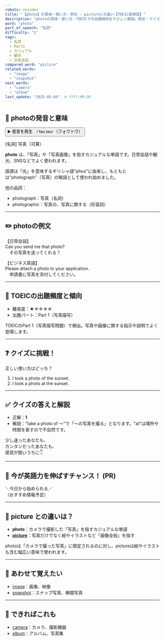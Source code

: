 ```yaml
---
robots: noindex
title: "【photo】の意味・使い方・例文 ― pictureとの違い【TOEIC英単語】"
description: "photoの意味・使い方・TOEICでの出題傾向をやさしく解説。例文・クイズ付きでpictureとの違いもわかりやすく学べます。"
word: "photo"
part_of_speech: "名詞"
difficulty: "1"
tags:
  - 名詞
  - Part1
  - カジュアル
  - 観光
  - 日常会話
compared_word: "picture"
related_words:
  - "image"
  - "snapshot"
next_words:
  - "camera"
  - "album"
last_update: "2025-05-04"  # YYYY-MM-DD
---
```


## 🔰 photoの発音と意味

<button class="play-audio" onclick="playTTS('photo')">
  <span class="play-audio-main">
    ▶️ 発音を再生　/ˈfəʊ.təʊ/
  </span>
  <span class="play-audio-sub">
    （フォウトウ）
  </span>
</button>

[名詞] 写真（可算）

**photo** は、「写真」や「写真画像」を指すカジュアルな単語です。日常会話や観光、SNSなどでよく使われます。

語源は「光」を意味するギリシャ語"phos"に由来し、もともとは"photograph"（写真）の略語として使われ始めました。

他の品詞：  
- photograph：写真（名詞）
- photographic：写真の、写真に関する（形容詞）

---

## ✏️ photoの例文

【日常会話】  
Can you send me that photo?  
　その写真を送ってくれる？

【ビジネス英語】  
Please attach a photo to your application.  
　申請書に写真を添付してください。

---

## 🎯 TOEICの出題頻度と傾向

- 難易度：★☆☆☆☆
- 出題パート：Part 1（写真描写）

TOEICのPart 1（写真描写問題）で頻出。写真や画像に関する指示や説明でよく登場します。

---

## ❓ クイズに挑戦！

正しい使い方はどっち？

1. I took a photo of the sunset.  
2. I took a photo at the sunset.

---

## ✅ クイズの答えと解説

- 正解：**1**
- 解説："take a photo of ～"で「～の写真を撮る」となります。"at"は場所や時間を表すので不自然です。

少し迷ったあなたも、  
カンタンだったあなたも、  
感覚が鋭いうちに👇️

---

## 🚀 今が英語力を伸ばすチャンス！ (PR)

<div class="info-center">
＼今日から始められる／<br>  
（おすすめ情報予定）
</div>

---

## 🤔  picture との違いは？

- **photo**：カメラで撮影した「写真」を指すカジュアルな単語
- **[picture](/word/picture)**：写真だけでなく絵やイラストなど「画像全般」を指す

photoは「カメラで撮った写真」に限定されるのに対し、pictureは絵やイラストも含む幅広い意味で使われます。

---

## 🧩 あわせて覚えたい

- [image](/word/image)：画像、映像
- [snapshot](/word/snapshot)：スナップ写真、瞬間写真

---

## 📖 できればこれも

- [camera](/word/camera)：カメラ、撮影機器
- [album](/word/album)：アルバム、写真集

<!-- cvid: aid06_bid10 -->
